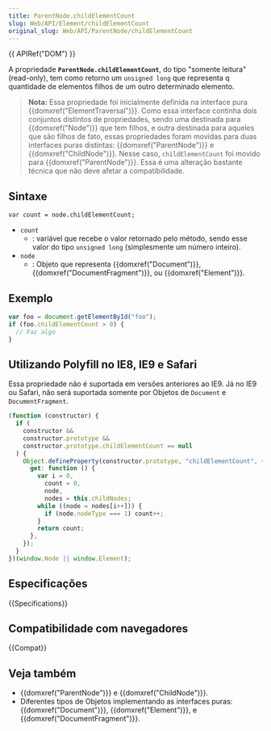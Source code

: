 ```yaml
---
title: ParentNode.childElementCount
slug: Web/API/Element/childElementCount
original_slug: Web/API/ParentNode/childElementCount
---
```


{{ APIRef("DOM") }}

A propriedade **`ParentNode.childElementCount`**, do tipo "somente leitura" (read-only), tem como retorno um `unsigned long` que representa q quantidade de elementos filhos de um outro determinado elemento.

> **Nota:** Essa propriedade foi inicialmente definida na interface pura {{domxref("ElementTraversal")}}. Como essa interface continha dois conjuntos distintos de propriedades, sendo uma destinada para {{domxref("Node")}} que tem filhos, e outra destinada para aqueles que são filhos de fato, essas propriedades foram movidas para duas interfaces puras distintas: {{domxref("ParentNode")}} e {{domxref("ChildNode")}}. Nesse caso, `childElementCount` foi movido para {{domxref("ParentNode")}}. Essa é uma alteração bastante técnica que não deve afetar a compatibilidade.

## Sintaxe

```
var count = node.childElementCount;
```

- `count`
  - : variável que recebe o valor retornado pelo método, sendo esse valor do tipo `unsigned long` (simplesmente um número inteiro).
- `node`
  - : Objeto que representa {{domxref("Document")}}, {{domxref("DocumentFragment")}}, ou {{domxref("Element")}}.

## Exemplo

```js
var foo = document.getElementById("foo");
if (foo.childElementCount > 0) {
  // Faz algo
}
```

## Utilizando Polyfill no IE8, IE9 e Safari

Essa propriedade não é suportada em versões anteriores ao IE9. Já no IE9 ou Safari, não será suportada somente por Objetos de `Document` e `DocumentFragment`.

```js
(function (constructor) {
  if (
    constructor &&
    constructor.prototype &&
    constructor.prototype.childElementCount == null
  ) {
    Object.defineProperty(constructor.prototype, "childElementCount", {
      get: function () {
        var i = 0,
          count = 0,
          node,
          nodes = this.childNodes;
        while ((node = nodes[i++])) {
          if (node.nodeType === 1) count++;
        }
        return count;
      },
    });
  }
})(window.Node || window.Element);
```

## Especificações

{{Specifications}}

## Compatibilidade com navegadores

{{Compat}}

## Veja também

- {{domxref("ParentNode")}} e {{domxref("ChildNode")}}.
- Diferentes tipos de Objetos implementando as interfaces puras: {{domxref("Document")}}, {{domxref("Element")}}, e {{domxref("DocumentFragment")}}.

